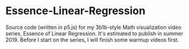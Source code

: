 # Essence-Linear-Regression
Source code (written in p5.js) for my 3b1b-style Math visualization video series, Essence of Linear Regression. It's estimated to publish in summer 2019. Before I start on the series, I will finish some warmup videos first. 
